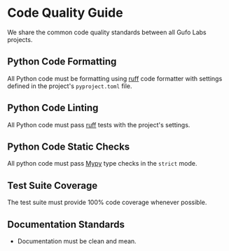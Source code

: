 # Code Quality Guide

We share the common code quality standards between all Gufo Labs projects.

## Python Code Formatting

All Python code must be formatting using [ruff][ruff] code formatter
with settings defined in the project's `pyproject.toml` file.

## Python Code Linting

All Python code must pass [ruff][ruff] tests with the project's settings.

## Python Code Static Checks

All python code must pass [Mypy][Mypy] type checks in the `strict` mode.

## Test Suite Coverage

The test suite must provide 100% code coverage whenever possible.

## Documentation Standards

* Documentation must be clean and mean.

[ruff]: https://github.com/charliermarsh/ruff
[Mypy]: https://mypy.readthedocs.io/en/stable/

